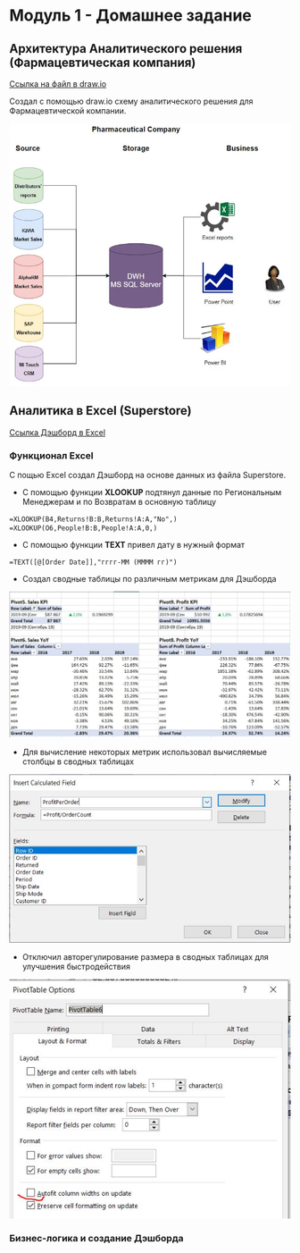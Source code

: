 # Модуль 1 - Домашнее задание

## Архитектура Аналитического решения (Фармацевтическая компания)

[Ссылка на файл в draw.io](https://github.com/nikita-volynets/Data-learn-homework/blob/fa1775525d017a9bc974455457bf65e0bc965867/Module%201/Ar%D1%81hitecture_Pharma.drawio)

Создал с помощью draw.io схему аналитического решения для Фармацевтической компании.

![Schema](https://github.com/nikita-volynets/Data-learn-homework/blob/c819970be16a2bf72dccdb6e068cb853df11386c/Module%201/Architecture_Pharma.JPG)

## Аналитика в Excel (Superstore)

[Ссылка Дэшборд в Excel](https://github.com/nikita-volynets/Data-learn-homework/blob/f080ab1d5acdc44fa0dd994820fb1acf0e49c38c/Module%201/Excel%20Dashboard%20-%20Superstore.xlsx)

### Функционал Excel

С пощью Excel создал Дэшборд на основе данных из файла Superstore.

+ С помощью функции **XLOOKUP** подтянул данные по Региональным Менеджерам и по Возвратам в основную таблицу
```
=XLOOKUP(B4,Returns!B:B,Returns!A:A,"No",)
=XLOOKUP(O6,People!B:B,People!A:A,0,)
```

+ С помощью функции **TEXT** привел дату в нужный формат 

```
=TEXT([@[Order Date]],"гггг-ММ (ММММ гг)")
```

+ Создал сводные таблицы по различным метрикам для Дэшборда

![Pivot](https://github.com/nikita-volynets/Data-learn-homework/blob/9c651703a0e10c3e905815c947f5f84691e51a83/Module%201/Picture_Pivot.JPG)

+ Для вычисление некоторых метрик использовал вычисляемые столбцы в сводных таблицах

![Calculated](https://github.com/nikita-volynets/Data-learn-homework/blob/9c651703a0e10c3e905815c947f5f84691e51a83/Module%201/Picture_Calculated_Column.JPG)

+ Отключил авторегулирование размера в сводных таблицах для улучшения быстродействия

![Autofit](https://github.com/nikita-volynets/Data-learn-homework/blob/9c651703a0e10c3e905815c947f5f84691e51a83/Module%201/Picture_Autofit.JPG)

### Бизнес-логика и создание Дэшборда


